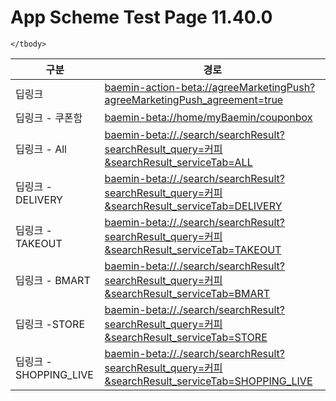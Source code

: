 # App Scheme Test Page 11.40.0

<html>
  <head></head>
  <body>
    <table class="table table-striped">
    <thead>
    <tr>
        <th scope="col">구분</th>
        <th scope="col">경로</th>
    </tr>
    </thead>
    <tbody>
    <tr>
        <td>
            딥링크
        </td>
        <td>
            <a class="baeminScheme" href="baemin-action-beta://agreeMarketingPush?agreeMarketingPush_agreement=true">
              baemin-action-beta://agreeMarketingPush?agreeMarketingPush_agreement=true
          </a>
        </td>
    </tr>
    <tr>
        <td>
            딥링크 - 쿠폰함
        </td>
        <td>
            <a class="baeminScheme" href="baemin-beta://home/myBaemin/couponbox">
              baemin-beta://home/myBaemin/couponbox
          </a>
        </td>
    </tr>
    <tr>
        <td>
            딥링크 - All
        </td>
        <td>
            <a class="baeminScheme" href="baemin-beta://./search/searchResult?searchResult_query=커피&searchResult_serviceTab=ALL">
              baemin-beta://./search/searchResult?searchResult_query=커피&searchResult_serviceTab=ALL
          </a>
        </td>
    </tr>
    <tr>
        <td>
            딥링크 - DELIVERY
        </td>
        <td>
            <a class="baeminScheme" href="baemin-beta://./search/searchResult?searchResult_query=커피&searchResult_serviceTab=DELIVERY">
              baemin-beta://./search/searchResult?searchResult_query=커피&searchResult_serviceTab=DELIVERY
          </a>
        </td>
    </tr>
    <tr>
        <td>
            딥링크 - TAKEOUT
        </td>
        <td>
            <a class="baeminScheme" href="baemin-beta://./search/searchResult?searchResult_query=커피&searchResult_serviceTab=TAKEOUT">
              baemin-beta://./search/searchResult?searchResult_query=커피&searchResult_serviceTab=TAKEOUT
          </a>
        </td>
    </tr>
    <tr>
        <td>
            딥링크 - BMART
        </td>
        <td>
            <a class="baeminScheme" href="baemin-beta://./search/searchResult?searchResult_query=커피&searchResult_serviceTab=BMART">
              baemin-beta://./search/searchResult?searchResult_query=커피&searchResult_serviceTab=BMART
          </a>
        </td>
    </tr>
    <tr>
        <td>
            딥링크 -STORE
        </td>
        <td>
            <a class="baeminScheme" href="baemin-beta://./search/searchResult?searchResult_query=커피&searchResult_serviceTab=STORE">
              baemin-beta://./search/searchResult?searchResult_query=커피&searchResult_serviceTab=STORE
          </a>
        </td>
    </tr>
    <tr>
        <td>
            딥링크 - SHOPPING_LIVE
        </td>
        <td>
            <a class="baeminScheme" href="baemin-beta://./search/searchResult?searchResult_query=커피&searchResult_serviceTab=SHOPPING_LIVE">
              baemin-beta://./search/searchResult?searchResult_query=커피&searchResult_serviceTab=SHOPPING_LIVE
          </a>
        </td>
    </tr>

    </tbody>
